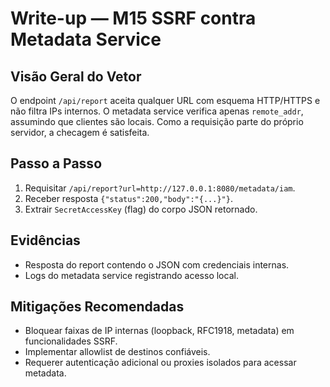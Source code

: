 # Write-up — M15 SSRF contra Metadata Service

## Visão Geral do Vetor
O endpoint `/api/report` aceita qualquer URL com esquema HTTP/HTTPS e não filtra IPs internos. O metadata service verifica apenas `remote_addr`, assumindo que clientes são locais. Como a requisição parte do próprio servidor, a checagem é satisfeita.

## Passo a Passo
1. Requisitar `/api/report?url=http://127.0.0.1:8080/metadata/iam`.
2. Receber resposta `{"status":200,"body":"{...}"}`.
3. Extrair `SecretAccessKey` (flag) do corpo JSON retornado.

## Evidências
- Resposta do report contendo o JSON com credenciais internas.
- Logs do metadata service registrando acesso local.

## Mitigações Recomendadas
- Bloquear faixas de IP internas (loopback, RFC1918, metadata) em funcionalidades SSRF.
- Implementar allowlist de destinos confiáveis.
- Requerer autenticação adicional ou proxies isolados para acessar metadata.

